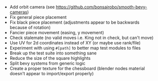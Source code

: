  - Add orbit camera (see https://github.com/bonsairobo/smooth-bevy-cameras)
 - Fix general piece placement
 - Fix black piece placement (adjustments appear to be backwards because of rotation)
 - Fancier piece movement (easing, y movement)
 - Check stalemate (no valid moves i.e. King not in check, but can't move)
 - Use UV for 2d coordinates instead of XY (or maybe use rank/file)
 - Experiment with using `#[path]` to better map test modules to files
 - Break up the test suite into something sane
 - Reduce the size of the square highlights
 - Split bevy systems from generic logic
 - Create a proper texture for the chessboard (blender nodes material doesn't appear to import/export properly)